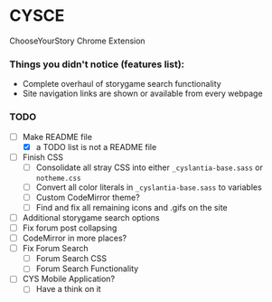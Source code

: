 # CYSCE
ChooseYourStory Chrome Extension

### Things you didn't notice (features list):

+ Complete overhaul of storygame search functionality
+ Site navigation links are shown or available from every webpage

### TODO
- [ ] Make README file
	- [x] a TODO list is not a README file
- [ ] Finish CSS
    - [ ] Consolidate all stray CSS into either `_cyslantia-base.sass` or `notheme.css`
    - [ ] Convert all color literals in `_cyslantia-base.sass` to variables
    - [ ] Custom CodeMirror theme?
	- [ ] Find and fix all remaining icons and .gifs on the site
- [ ] Additional storygame search options
- [ ] Fix forum post collapsing
- [ ] CodeMirror in more places?
- [ ] Fix Forum Search
	- [ ] Forum Search CSS
	- [ ] Forum Search Functionality
- [ ] CYS Mobile Application?
	- [ ] Have a think on it